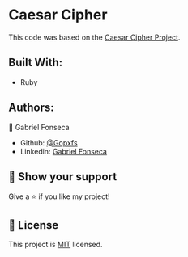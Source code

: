 # Caesar Cipher
This code was based on the [Caesar Cipher Project](https://www.theodinproject.com/lessons/ruby-caesar-cipher).

## Built With:
- Ruby

## Authors:
:bust_in_silhouette: Gabriel Fonseca
- Github: [@Gopxfs](https://github.com/Gopxfs)
- Linkedin: [Gabriel Fonseca](https://www.linkedin.com/in/gabriel-fonseca-sales)

## :star2: Show your support
Give a :star: if you like my project!

## :pencil: License
This project is [MIT](https://github.com/Gopxfs/caesar-cipher/blob/main/LICENSE) licensed.
